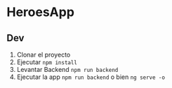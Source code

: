 # HeroesApp

## Dev

1. Clonar el proyecto
2. Ejecutar ```npm install```
3. Levantar Backend ```npm run backend```
4.  Ejecutar la app ```npm run backend``` o bien ```ng serve -o```